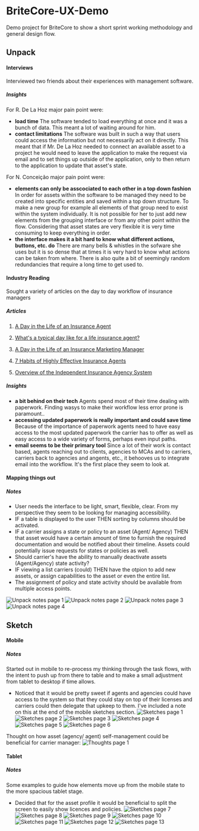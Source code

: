 # BriteCore-UX-Demo
Demo project for BriteCore to show a short sprint working methodology and general design flow.
## Unpack

#### Interviews
Interviewed two friends about their experiences with management software. 

##### _Insights_
For R. De La Hoz major pain point were: 
* **load time** 
  The software tended to load everything at once and it was a bunch of data. This meant a lot of waiting around for him.
* **contact limitations**
  The software was built in such a way that users could access the information but not necessarily act on it directly. This meant that if Mr. De La Hoz needed to connect an available asset to a project he would need to leave the application to make the request via email and to set things up outside of the application, only to then return to the application to update that asset's state.

For N. Conceição major pain point were: 
* **elements can only be asscociated to each other in a top down fashion** 
  In order for assets within the software to be managed they need to be created into specific entities and saved within a top down structure. To make a new group for example all elements of that group need to exist within the system individually. It is not possible for her to just add new elements from the grouping interface or from any other point within the flow. Considering that asset states are very flexible it is very time consuming to keep everything in order.
* **the interface makes it a bit hard to know what different actions, buttons, etc. do**
  There are many bells & whistles in the sofware she uses but it is so dense that at times it is very hard to know what actions can be taken from where. There is also quite a bit of seemingly random redundancies that require a long time to get used to.

#### Industry Reading
Sought a variety of articles on the day to day workflow of insurance managers

##### _Articles_
1. [A Day in the Life of an Insurance Agent](http://www.wealthmanagement.com/blog/day-life-insurance-agent)

2. [What's a typical day like for a life insurance agent?](https://www.quora.com/Whats-a-typical-day-like-for-a-life-insurance-agent)

3. [A Day in the Life of an Insurance Marketing Manager](https://www.google.com/amp/s/blog.central-insurance.com/2015/09/14/a-day-in-the-life-of-an-insurance-marketing-manager/amp/)

4. [7 Habits of Highly Effective Insurance Agents](https://www.agencynation.com/highly-effective-insurance-agents/)

5. [Overview of the Independent Insurance Agency System](http://www.iiat.org/docs/default-source/new-agency/am_ams_overview.pdf?sfvrsn=0)

##### _Insights_
* **a bit behind on their tech**
  Agents spend most of their time dealing with paperwork. Finding wasys to make their workflow less error prone is paramount..
* **accessing updated paperwork is really important and could save time**
  Because of the importance of paperwork agents need to have easy access to the most updated paperwork the carrier has to offer as well as easy access to a wide variety of forms, perhaps even input paths.
* **email seems to be their primary tool**
  Since a lot of their work is contact based, agents reaching out to clients, agencies to MCAs and to carriers, carriers back to agencies and angents, etc., it behooves us to integrate email into the workflow. It's the first place they seem to look at.

#### Mapping things out
##### _Notes_
* User needs the interface to be light, smart, flexible, clear. From my perspective they seem to be looking for managing accessibility.
* IF a table is displayed to the user THEN sorting by columns should be activated.
* IF a carrier assigns a state or policy to an asset (Agent/ Agency) THEN that asset would have a certain amount of time to furnish the required documentation and would be notified about their timeline. Assets could potentially issue requests for states or policies as well. 
* Should carrier's have the ability to manually deactivate assets (Agent/Agency) state activity?
* IF viewing a list carriers (could) THEN have the otpion to add new assets, or assign capabilities to the asset or even the entire list.
* The assignment of policy and state activity should be available from multiple access points.

![Unpack notes page 1](https://github.com/octovisual/BriteCore-UX-Demo/blob/master/Unpack-Notes-01.png)
![Unpack notes page 2](https://github.com/octovisual/BriteCore-UX-Demo/blob/master/Unpack-Notes-02.png)
![Unpack notes page 3](https://github.com/octovisual/BriteCore-UX-Demo/blob/master/Unpack-Notes-03.png)
![Unpack notes page 4](https://github.com/octovisual/BriteCore-UX-Demo/blob/master/Unpack-Notes-04.png)

## Sketch

#### Mobile
##### _Notes_
Started out in mobile to re-process my thinking through the task flows, with the intent to push up from there to table and to make a small adjustment from tablet to desktop if time allows.
* Noticed that it would be pretty sweet if agents and agencies could have access to the system so that they could stay on top of their licenses and carriers could then delegate that upkeep to them. I've included a note on this at the end of the mobile sketches section.
![Sketches page 1](https://github.com/octovisual/BriteCore-UX-Demo/blob/master/Sketch-Mobile-Notes-05.png)
![Sketches page 2](https://github.com/octovisual/BriteCore-UX-Demo/blob/master/Sketch-Mobile-Notes-06.png)
![Sketches page 3](https://github.com/octovisual/BriteCore-UX-Demo/blob/master/Sketch-Mobile-Notes-07.png)
![Sketches page 4](https://github.com/octovisual/BriteCore-UX-Demo/blob/master/Sketch-Mobile-Notes-08.png)
![Sketches page 5](https://github.com/octovisual/BriteCore-UX-Demo/blob/master/Sketch-Mobile-Notes-09.png)
![Sketches page 6](https://github.com/octovisual/BriteCore-UX-Demo/blob/master/Sketch-Mobile-Notes-10.png)

Thought on how asset (agency/ agent) self-management could be beneficial for carrier manager:
![Thoughts page 1](https://github.com/octovisual/BriteCore-UX-Demo/blob/master/Thought-Notes-11.png)

#### Tablet
##### _Notes_
Some examples to guide how elements move up from the mobile state to the more spacious tablet stage.
* Decided that for the asset profile it would be beneficial to split the screen to easily show licences and policies.
![Sketches page 7](https://github.com/octovisual/BriteCore-UX-Demo/blob/master/Sketch-Mobile-Notes-12.png)
![Sketches page 8](https://github.com/octovisual/BriteCore-UX-Demo/blob/master/Sketch-Mobile-Notes-13.png)
![Sketches page 9](https://github.com/octovisual/BriteCore-UX-Demo/blob/master/Sketch-Mobile-Notes-14.png)
![Sketches page 10](https://github.com/octovisual/BriteCore-UX-Demo/blob/master/Sketch-Mobile-Notes-15.png)
![Sketches page 11](https://github.com/octovisual/BriteCore-UX-Demo/blob/master/Sketch-Mobile-Notes-16.png)
![Sketches page 12](https://github.com/octovisual/BriteCore-UX-Demo/blob/master/Sketch-Mobile-Notes-17.png)
![Sketches page 13](https://github.com/octovisual/BriteCore-UX-Demo/blob/master/Sketch-Mobile-Notes-18.png)

